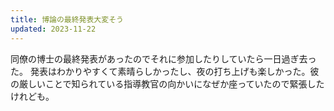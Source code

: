 ```yaml
---
title: 博論の最終発表大変そう
updated: 2023-11-22
---
```


同僚の博士の最終発表があったのでそれに参加したりしていたら一日過ぎ去った。
発表はわかりやすくて素晴らしかったし、夜の打ち上げも楽しかった。彼の厳しいことで知られている指導教官の向かいになぜか座っていたので緊張したけれども。
